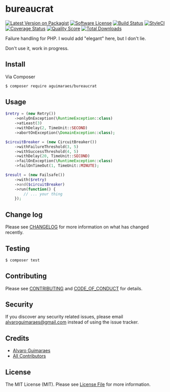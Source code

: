 # bureaucrat

[![Latest Version on Packagist][ico-version]][link-packagist]
[![Software License][ico-license]](LICENSE.md)
[![Build Status][ico-travis]][link-travis]
[![StyleCI](https://styleci.io/repos/113715299/shield?branch=master)](https://styleci.io/repos/113715299)
[![Coverage Status][ico-scrutinizer]][link-scrutinizer]
[![Quality Score][ico-code-quality]][link-code-quality]
[![Total Downloads][ico-downloads]][link-downloads]

Failure handling for PHP. I would add "elegant" here, but I don't lie.

Don't use it, work in progress.

## Install

Via Composer

``` bash
$ composer require aguimaraes/bureaucrat
```

## Usage

``` php
$retry = (new Retry())
    ->onlyOnException(\RuntimeException::class)
    ->atLeast(3)
    ->withDelay(2, TimeUnit::SECOND)
    ->abortOnException(\DomainException::class);

$circuitBreaker = (new CircuitBreaker())
    ->withFailureThreshold(3, 5)
    ->withSuccessThreshold(4, 5)
    ->withDelay(20, TimeUnit::SECOND)
    ->failOnException(\RuntimeException::class)
    ->failOnTimeOut(1, TimeUnit::MINUTE);

$result = (new Failsafe())
    ->with($retry)
    ->and($circuitBreaker)
    ->run(function() {
        // ... your thing
    });
```

## Change log

Please see [CHANGELOG](CHANGELOG.md) for more information on what has changed recently.

## Testing

``` bash
$ composer test
```

## Contributing

Please see [CONTRIBUTING](CONTRIBUTING.md) and [CODE_OF_CONDUCT](CODE_OF_CONDUCT.md) for details.

## Security

If you discover any security related issues, please email alvaroguimaraes@gmail.com instead of using the issue tracker.

## Credits

- [Alvaro Guimaraes][link-author]
- [All Contributors][link-contributors]

## License

The MIT License (MIT). Please see [License File](LICENSE.md) for more information.

[ico-version]: https://img.shields.io/packagist/v/aguimaraes/bureaucrat.svg?style=flat-square
[ico-license]: https://img.shields.io/badge/license-MIT-brightgreen.svg?style=flat-square
[ico-travis]: https://img.shields.io/travis/aguimaraes/bureaucrat/master.svg?style=flat-square
[ico-scrutinizer]: https://img.shields.io/scrutinizer/coverage/g/aguimaraes/bureaucrat.svg?style=flat-square
[ico-code-quality]: https://img.shields.io/scrutinizer/g/aguimaraes/bureaucrat.svg?style=flat-square
[ico-downloads]: https://img.shields.io/packagist/dt/aguimaraes/bureaucrat.svg?style=flat-square

[link-packagist]: https://packagist.org/packages/aguimaraes/bureaucrat
[link-travis]: https://travis-ci.org/aguimaraes/bureaucrat
[link-scrutinizer]: https://scrutinizer-ci.com/g/aguimaraes/bureaucrat/code-structure
[link-code-quality]: https://scrutinizer-ci.com/g/aguimaraes/bureaucrat
[link-downloads]: https://packagist.org/packages/aguimaraes/bureaucrat
[link-author]: https://github.com/aguimaraes
[link-contributors]: ../../contributors

